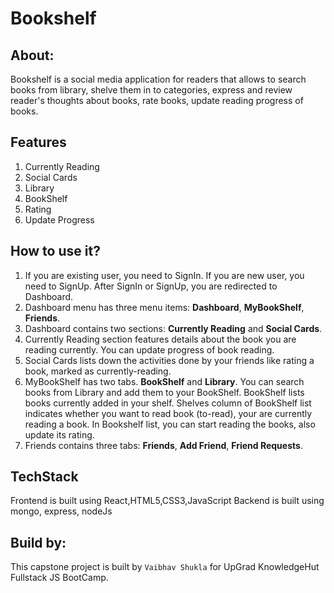 # Bookshelf

## About:
Bookshelf is a social media application for readers that allows to search books from library, shelve them in to categories, express and review reader's thoughts about books, rate books, update reading progress of books.

## Features
1. Currently Reading
2. Social Cards
3. Library
4. BookShelf
5. Rating
6. Update Progress

## How to use it?
1. If you are existing user, you need to SignIn. If you are new user, you need to SignUp. After SignIn or SignUp, you are redirected to Dashboard.
2. Dashboard menu has three menu items: **Dashboard**, **MyBookShelf**, **Friends**.
3. Dashboard contains two sections: **Currently Reading** and **Social Cards**. 
4. Currently Reading section features details about the book you are reading currently. You can update progress of book reading.
5. Social Cards lists down the activities done by your friends like rating a book, marked as currently-reading.
6. MyBookShelf has two tabs. **BookShelf** and **Library**. You can search books from Library and add them to your BookShelf. BookShelf lists books currently added in your shelf. Shelves column of BookShelf list indicates whether you want to read book (to-read), your are currently reading a book. In Bookshelf list, you can start reading the books, also update its rating.
7. Friends contains three tabs: **Friends**, **Add Friend**, **Friend Requests**.

## TechStack
Frontend is built using React,HTML5,CSS3,JavaScript
Backend is built using mongo, express, nodeJs

## Build by:
This capstone project is built by `Vaibhav Shukla` for UpGrad KnowledgeHut Fullstack JS BootCamp. 
